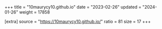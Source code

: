 +++
title = "10maurycy10.github.io"
date = "2023-02-26"
updated = "2024-01-26"
weight = 17858

[extra]
source = "https://10maurycy10.github.io/"
ratio = 81
size = 17
+++
